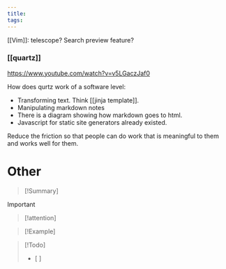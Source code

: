 ```yaml
---
title: 
tags: 
---
```

[[Vim]]: telescope? Search preview feature?
### [[quartz]]

https://www.youtube.com/watch?v=v5LGaczJaf0

How does qurtz work of a software level:
- Transforming text. Think [[jinja template]]. 
- Manipulating markdown notes
- There is a diagram showing how markdown goes to html.
- Javascript for static site generators already existed.

Reduce the friction so that people can do work that is meaningful to them and works well for them.
# Other

>[!Summary]
>

>[!important] 
>

>[!attention] 
>

>[!Example]
>

>[!Todo]
>- [ ] 
